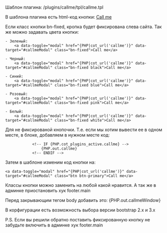 
Шаблон плагина:
    /plugins/callme/tpl/callme.tpl

В шаблона плагина есть html-код кнопки:
    <a data-toggle="modal" href="{PHP|cot_url('callme')}" data-target="#callmeModal" class="bn-fixed">Call me</a>

Если класс кнопки bn-fixed, кропка будет фиксирована слева сайта. 
Так же можно задавать цвета кнопки:

    - Зеленый:
        <a data-toggle="modal" href="{PHP|cot_url('callme')}" data-target="#callmeModal" class="bn-fixed">Call me</a>

    - Черный:
        <a data-toggle="modal" href="{PHP|cot_url('callme')}" data-target="#callmeModal" class="bn-fixed black">Call me</a>

    - Синий:
        <a data-toggle="modal" href="{PHP|cot_url('callme')}" data-target="#callmeModal" class="bn-fixed blue">Call me</a>

    - Розовый:
        <a data-toggle="modal" href="{PHP|cot_url('callme')}" data-target="#callmeModal" class="bn-fixed pink">Call me</a>

    - Белый:
        <a data-toggle="modal" href="{PHP|cot_url('callme')}" data-target="#callmeModal" class="bn-fixed white">Call me</a>        

Для не фиксированой кнопочки. Т.е. если мы хотим вывести ее в одном месте, в блоке, добавляем в нужном месте код:

                <!-- IF {PHP.cot_plugins_active.callme} -->
                    {PHP.out.callme}
                <!-- ENDIF -->
                
                
Затем в шаблоне изменим код кнопки на:

    <a data-toggle="modal" href="{PHP|cot_url('callme')}" data-target="#callmeModal" class="btn btn-primary">Call me</a>

Классы кнопки можно заменить на любой какой нравится.
А так же в админке приостановить хук footer.main

Перед закрывающим тегом body добавить это:
            <!-- IF {PHP.cot_plugins_active.callme} -->
                {PHP.out.callmeWindow}
            <!-- ENDIF -->

В корфигурации есть возможность выбора версии bootstrap 2.x и 3.х            

P.S. Если вы решили обратно поставить фиксированную кнопку не забудьте включить в админке хук footer.main
